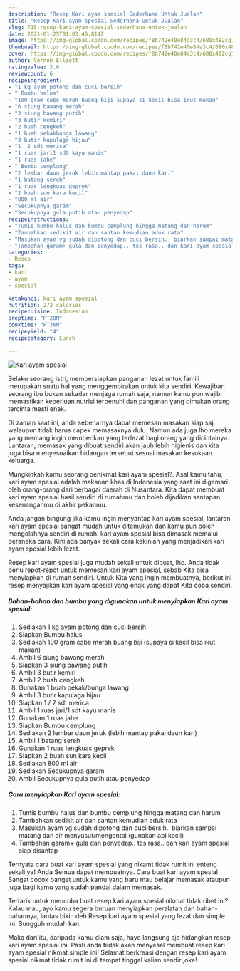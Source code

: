 ```yaml
---
description: "Resep Kari ayam spesial Sederhana Untuk Jualan"
title: "Resep Kari ayam spesial Sederhana Untuk Jualan"
slug: 715-resep-kari-ayam-spesial-sederhana-untuk-jualan
date: 2021-01-25T01:03:45.814Z
image: https://img-global.cpcdn.com/recipes/f8b742e40e84a3c4/680x482cq70/kari-ayam-spesial-foto-resep-utama.jpg
thumbnail: https://img-global.cpcdn.com/recipes/f8b742e40e84a3c4/680x482cq70/kari-ayam-spesial-foto-resep-utama.jpg
cover: https://img-global.cpcdn.com/recipes/f8b742e40e84a3c4/680x482cq70/kari-ayam-spesial-foto-resep-utama.jpg
author: Vernon Elliott
ratingvalue: 3.6
reviewcount: 6
recipeingredient:
- "1 kg ayam potong dan cuci bersih"
- " Bumbu halus"
- "100 gram cabe merah buang biji supaya si kecil bisa ikut makan"
- "6 siung bawang merah"
- "3 siung bawang putih"
- "3 butir kemiri"
- "2 buah cengkeh"
- "1 buah pekakbunga lawang"
- "3 butir kapulaga hijau"
- "1  2 sdt merica"
- "1 ruas jari1 sdt kayu manis"
- "1 ruas jahe"
- " Bumbu cemplung"
- "2 lembar daun jeruk lebih mantap pakai daun kari"
- "1 batang sereh"
- "1 ruas lengkuas geprek"
- "2 buah sun kara kecil"
- "800 ml air"
- "Secukupnya garam"
- "Secukupnya gula putih atau penyedap"
recipeinstructions:
- "Tumis bumbu halus dan bumbu cemplung hingga matang dan harum"
- "Tambahkan sedikit air dan santan kemudian aduk rata"
- "Masukan ayam yg sudah dipotong dan cuci bersih.. biarkan sampai matang dan air menyusut/mengental (gunakan api kecil)"
- "Tambahan garam+ gula dan penyedap.. tes rasa.. dan kari ayam spesial siap disantap"
categories:
- Resep
tags:
- kari
- ayam
- spesial

katakunci: kari ayam spesial 
nutrition: 272 calories
recipecuisine: Indonesian
preptime: "PT28M"
cooktime: "PT36M"
recipeyield: "4"
recipecategory: Lunch

---
```



![Kari ayam spesial](https://img-global.cpcdn.com/recipes/f8b742e40e84a3c4/680x482cq70/kari-ayam-spesial-foto-resep-utama.jpg)

Selaku seorang istri, mempersiapkan panganan lezat untuk famili merupakan suatu hal yang menggembirakan untuk kita sendiri. Kewajiban seorang ibu bukan sekadar menjaga rumah saja, namun kamu pun wajib memastikan keperluan nutrisi terpenuhi dan panganan yang dimakan orang tercinta mesti enak.

Di zaman  saat ini, anda sebenarnya dapat memesan masakan siap saji walaupun tidak harus capek memasaknya dulu. Namun ada juga lho mereka yang memang ingin memberikan yang terlezat bagi orang yang dicintainya. Lantaran, memasak yang dibuat sendiri akan jauh lebih higienis dan kita juga bisa menyesuaikan hidangan tersebut sesuai masakan kesukaan keluarga. 



Mungkinkah kamu seorang penikmat kari ayam spesial?. Asal kamu tahu, kari ayam spesial adalah makanan khas di Indonesia yang saat ini digemari oleh orang-orang dari berbagai daerah di Nusantara. Kita dapat membuat kari ayam spesial hasil sendiri di rumahmu dan boleh dijadikan santapan kesenanganmu di akhir pekanmu.

Anda jangan bingung jika kamu ingin menyantap kari ayam spesial, lantaran kari ayam spesial sangat mudah untuk ditemukan dan kamu pun boleh mengolahnya sendiri di rumah. kari ayam spesial bisa dimasak memalui beraneka cara. Kini ada banyak sekali cara kekinian yang menjadikan kari ayam spesial lebih lezat.

Resep kari ayam spesial juga mudah sekali untuk dibuat, lho. Anda tidak perlu repot-repot untuk memesan kari ayam spesial, sebab Kita bisa menyiapkan di rumah sendiri. Untuk Kita yang ingin membuatnya, berikut ini resep menyajikan kari ayam spesial yang enak yang dapat Kita coba sendiri.

<!--inarticleads1-->

##### Bahan-bahan dan bumbu yang digunakan untuk menyiapkan Kari ayam spesial:

1. Sediakan 1 kg ayam potong dan cuci bersih
1. Siapkan  Bumbu halus
1. Sediakan 100 gram cabe merah buang biji (supaya si kecil bisa ikut makan)
1. Ambil 6 siung bawang merah
1. Siapkan 3 siung bawang putih
1. Ambil 3 butir kemiri
1. Ambil 2 buah cengkeh
1. Gunakan 1 buah pekak/bunga lawang
1. Ambil 3 butir kapulaga hijau
1. Siapkan 1 / 2 sdt merica
1. Ambil 1 ruas jari/1 sdt kayu manis
1. Gunakan 1 ruas jahe
1. Siapkan  Bumbu cemplung
1. Sediakan 2 lembar daun jeruk (lebih mantap pakai daun kari)
1. Ambil 1 batang sereh
1. Gunakan 1 ruas lengkuas geprek
1. Siapkan 2 buah sun kara kecil
1. Sediakan 800 ml air
1. Sediakan Secukupnya garam
1. Ambil Secukupnya gula putih atau penyedap




<!--inarticleads2-->

##### Cara menyiapkan Kari ayam spesial:

1. Tumis bumbu halus dan bumbu cemplung hingga matang dan harum
1. Tambahkan sedikit air dan santan kemudian aduk rata
1. Masukan ayam yg sudah dipotong dan cuci bersih.. biarkan sampai matang dan air menyusut/mengental (gunakan api kecil)
1. Tambahan garam+ gula dan penyedap.. tes rasa.. dan kari ayam spesial siap disantap




Ternyata cara buat kari ayam spesial yang nikamt tidak rumit ini enteng sekali ya! Anda Semua dapat membuatnya. Cara buat kari ayam spesial Sangat cocok banget untuk kamu yang baru mau belajar memasak ataupun juga bagi kamu yang sudah pandai dalam memasak.

Tertarik untuk mencoba buat resep kari ayam spesial nikmat tidak ribet ini? Kalau mau, ayo kamu segera buruan menyiapkan peralatan dan bahan-bahannya, lantas bikin deh Resep kari ayam spesial yang lezat dan simple ini. Sungguh mudah kan. 

Maka dari itu, daripada kamu diam saja, hayo langsung aja hidangkan resep kari ayam spesial ini. Pasti anda tiidak akan menyesal membuat resep kari ayam spesial nikmat simple ini! Selamat berkreasi dengan resep kari ayam spesial nikmat tidak rumit ini di tempat tinggal kalian sendiri,oke!.

